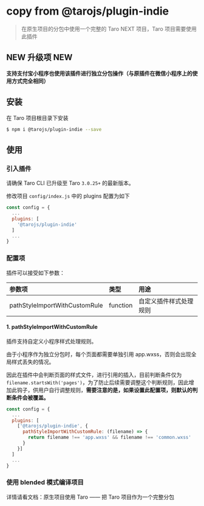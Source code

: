 
# copy from @tarojs/plugin-indie

> 在原生项目的分包中使用一个完整的 Taro NEXT 项目，Taro 项目需要使用此插件

## NEW 升级项 NEW
**支持支付宝小程序也使用该插件进行独立分包操作（与原插件在微信小程序上的使用方式完全相同）**

## 安装

在 Taro 项目根目录下安装

```bash
$ npm i @tarojs/plugin-indie --save
```

## 使用

### 引入插件

请确保 Taro CLI 已升级至 Taro `3.0.25+` 的最新版本。

修改项目 `config/index.js` 中的 plugins 配置为如下

```js
const config = {
  ...
  plugins: [
    '@tarojs/plugin-indie'
  ]
  ...
}
```

### 配置项

插件可以接受如下参数：

| 参数项 | 类型 | 用途 |
| :-----| :---- | :---- |
| pathStyleImportWithCustomRule | function | 自定义插件样式处理规则 |

#### 1. pathStyleImportWithCustomRule

插件支持自定义小程序样式处理规则。

由于小程序作为独立分包时，每个页面都需要单独引用 app.wxss，否则会出现全局样式丢失的情况。

因此在插件中会判断页面的样式文件，进行引用的插入，目前判断条件仅为 `filename.startsWith('pages')`，为了防止后续需要调整这个判断规则，因此增加此钩子，供用户自行调整规则，**需要注意的是，如果设置此配置项，则默认的判断条件会被覆盖。**

```js
const config = {
  ...
  plugins: [
    ['@tarojs/plugin-indie', {
      pathStyleImportWithCustomRule: (filename) => {
        return filename !== 'app.wxss' && filename !== 'common.wxss'
      }
    }]
  ]
  ...
}
```

### 使用 blended 模式编译项目

详情请看文档：原生项目使用 Taro —— 把 Taro 项目作为一个完整分包
